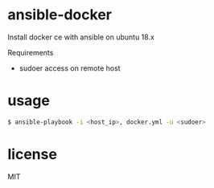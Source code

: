 # ansible-docker
Install docker ce with ansible on ubuntu 18.x

Requirements
- sudoer access on remote host

# usage
```bash
$ ansible-playbook -i <host_ip>, docker.yml -u <sudoer>
```

# license
MIT
